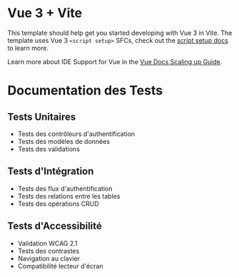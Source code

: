 # Vue 3 + Vite

This template should help get you started developing with Vue 3 in Vite. The template uses Vue 3 `<script setup>` SFCs, check out the [script setup docs](https://v3.vuejs.org/api/sfc-script-setup.html#sfc-script-setup) to learn more.

Learn more about IDE Support for Vue in the [Vue Docs Scaling up Guide](https://vuejs.org/guide/scaling-up/tooling.html#ide-support).


# Documentation des Tests

## Tests Unitaires
- Tests des contrôleurs d'authentification
- Tests des modèles de données
- Tests des validations

## Tests d'Intégration
- Tests des flux d'authentification
- Tests des relations entre les tables
- Tests des opérations CRUD

## Tests d'Accessibilité
- Validation WCAG 2.1
- Tests des contrastes
- Navigation au clavier
- Compatibilité lecteur d'écran